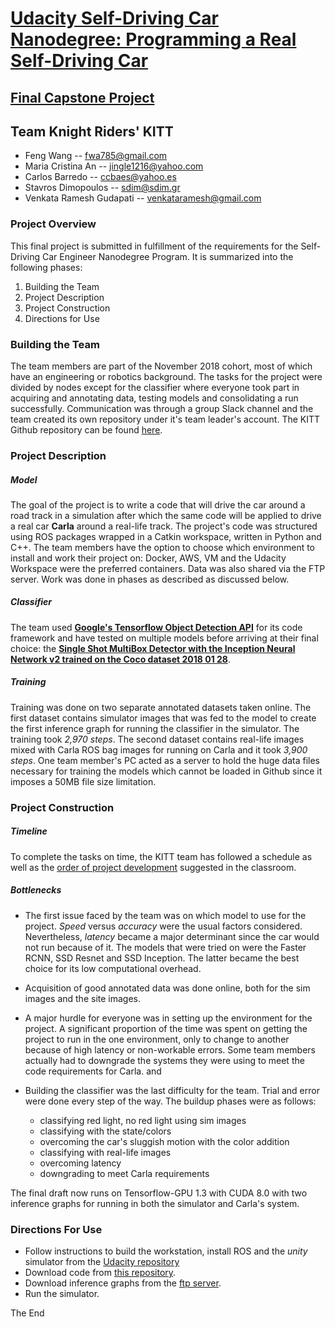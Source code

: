 
# [Udacity Self-Driving Car Nanodegree: Programming a Real Self-Driving Car](https://classroom.udacity.com/nanodegrees/nd013/parts/6047fe34-d93c-4f50-8336-b70ef10cb4b2/modules/e1a23b06-329a-4684-a717-ad476f0d8dff/lessons/462c933d-9f24-42d3-8bdc-a08a5fc866e4/concepts/5ab4b122-83e6-436d-850f-9f4d26627fd9)


## [Final Capstone Project](https://github.com/fwa785/CarND-Capstone.git)


## Team Knight Riders' KITT

* Feng Wang -- fwa785@gmail.com
* Maria Cristina An -- jingle1216@yahoo.com
* Carlos Barredo -- ccbaes@yahoo.es
* Stavros Dimopoulos -- sdim@sdim.gr
* Venkata Ramesh Gudapati -- venkataramesh@gmail.com


### Project Overview

This final project is submitted in fulfillment of the requirements for the Self-Driving Car Engineer Nanodegree Program. It is summarized into the following phases: 

1. Building the Team
2. Project Description
3. Project Construction
4. Directions for Use


### Building the Team

The team members are part of the November 2018 cohort, most of which have an engineering or robotics background. 
The tasks for the project were divided by nodes except for the classifier where everyone took part in acquiring and annotating data, testing models and consolidating a run successfully. Communication was through a group Slack channel and the team created its own  repository under it's team leader's account. The KITT Github repository can be found [here](https://github.com/fwa785/CarND-Capstone.git).


### Project Description


##### Model


The goal of the project is to write a code that will drive the car around a road track in a simulation after which the same code will be applied to drive a real car **Carla** around a real-life track. 
The project's code was structured using ROS packages wrapped in a Catkin workspace, written in Python and C++.
The team members have the option to choose which environment to install and work their project on: Docker, AWS, VM and the Udacity Workspace were the preferred containers. Data was also shared via the FTP server. Work was done in phases as described as discussed below.


##### Classifier


The team used [__Google's Tensorflow Object Detection API__](https://github.com/tensorflow/models/blob/master/research/object_detection) for its code framework and have tested on multiple models before arriving at their final choice: the [**Single Shot MultiBox Detector with the Inception Neural Network v2 trained on the Coco dataset 2018 01 28**](https://github.com/tensorflow/models/blob/master/research/object_detection/g3doc/detection_model_zoo.md).


##### Training


Training was done on two separate annotated datasets taken online. The first dataset contains simulator images that was fed to the model to create the first inference graph for running the classifier in the simulator. The training took *2,970 steps*. The second dataset contains real-life images mixed with Carla ROS bag images for running on Carla and it took *3,900 steps*. One team member's PC acted as a server to hold the huge data files necessary for training the models which cannot be loaded in Github since it imposes a 50MB file size limitation. 


### Project Construction


##### Timeline


To complete the tasks on time, the KITT team has followed a schedule as well as the [order of project development](https://classroom.udacity.com/nanodegrees/nd013/parts/6047fe34-d93c-4f50-8336-b70ef10cb4b2 "System Integration Project Lesson 4. Project Overview") suggested in the classroom.


##### Bottlenecks


* The first issue faced by the team was on which model to use for the project. *Speed* versus *accuracy* were the usual factors considered. Nevertheless, *latency* became a major determinant since the car would not run because of it. The models that were tried on were the Faster RCNN, SSD Resnet and SSD Inception. The latter became the best choice for its low computational overhead.

* Acquisition of good annotated data was done online, both for the sim images and the site images.

* A major hurdle for everyone was in setting up the environment for the project. A significant proportion of the time was spent on getting the project to run in the one environment, only to change to another because of high latency or non-workable errors. Some team members actually had to downgrade the systems they were using to meet the code requirements for Carla.
  and  

* Building the classifier was the last difficulty for the team. Trial and error were done every step of the way. The buildup phases were as follows:
	* classifying red light, no red light using sim images
	* classifying with the state/colors
	* overcoming the car's sluggish motion with the color addition 
	* classifying with real-life images
	* overcoming latency
	* downgrading to meet Carla requirements

The final draft now runs on Tensorflow-GPU 1.3 with CUDA 8.0 with two inference graphs for running in both the simulator and Carla's system.


### Directions For Use


* Follow instructions to build the workstation, install ROS and the _unity_ simulator from the [Udacity repository](https://github.com/udacity/CarND-Capstone.git)
* Download code from [this repository](https://github.com/fwa785/CarND-Capstone.git).
* Download inference graphs from the [ftp server](ftps://carnd:addas_engrs_2019@CarND.sdim.gr).
* Run the simulator.

The End
